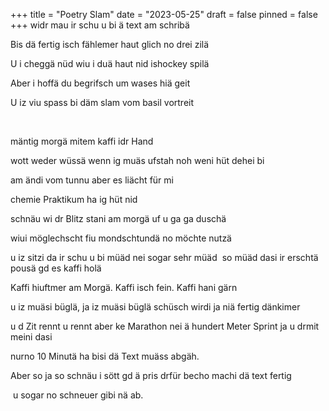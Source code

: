 +++
title = "Poetry Slam"
date = "2023-05-25"
draft = false
pinned = false
+++
widr mau ir schu u bi ä text am schribä 

Bis dä fertig isch fählemer haut glich no drei zilä

U i cheggä nüd wiu i duä haut nid ishockey spilä

Aber i hoffä du begrifsch um wases hiä geit 

U iz viu spass bi däm slam vom basil vortreit 

 

mäntig morgä mitem kaffi idr Hand 

wott weder wüssä wenn ig muäs ufstah noh weni hüt dehei bi 

am ändi vom tunnu aber es liächt für mi 

chemie Praktikum ha ig hüt nid 

schnäu wi dr Blitz stani am morgä uf u ga ga duschä 

wiui möglechscht fiu mondschtundä no möchte nutzä

u iz sitzi da ir schu u bi müäd nei sogar sehr müäd  so müäd dasi ir erschtä pousä gd es kaffi holä 

Kaffi hiuftmer am Morgä. Kaffi isch fein. Kaffi hani gärn 

u iz muäsi büglä, ja iz muäsi büglä schüsch wirdi ja niä fertig dänkimer

u d Zit rennt u rennt aber ke Marathon nei ä hundert Meter Sprint ja u drmit meini dasi

nurno 10 Minutä ha bisi dä Text muäss abgäh. 

Aber so ja so schnäu i sött gd ä pris drfür becho machi dä text fertig

 u sogar no schneuer gibi nä ab.
